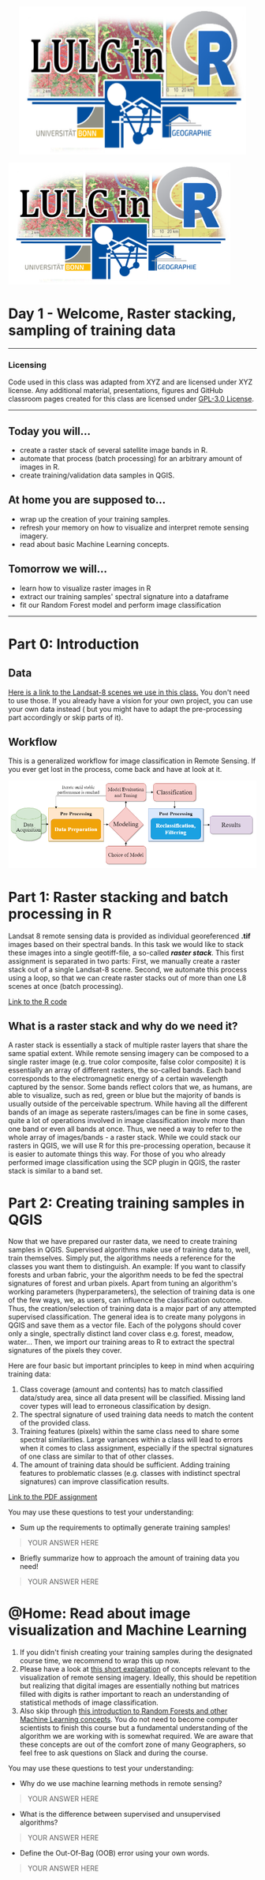 
<p align="center">
  <img width="460" height="300" src="./LULCLogosmall.png">
</p>

![This is an image](./LULCLogosmall.png)

# Day 1 - Welcome, Raster stacking, sampling of training data

---
### Licensing
Code used in this class was adapted from XYZ and are licensed under XYZ license. Any additional material, presentations, figures and GitHub classroom pages created for this class are licensed under [GPL-3.0 License](./LICENSE). 

---

## Today you will... 

  - create a raster stack of several satellite image bands in R.
  - automate that process (batch processing) for an arbitrary amount of images in R.
  - create training/validation data samples in QGIS. 

## At home you are supposed to...
  - wrap up the creation of your training samples.
  - refresh your memory on how to visualize and interpret remote sensing imagery.
  - read about basic Machine Learning concepts. 
  
## Tomorrow we will...
  - learn how to visualize raster images in R
  - extract our training samples' spectral signature into a dataframe
  - fit our Random Forest model and perform image classification
---

# Part 0: Introduction
## Data
[Here is a link to the Landsat-8 scenes we use in this class.](https://uni-bonn.sciebo.de/s/5JlymrGWAVw20Ze) You don't need to use those. If you already have a vision for your own project, you can use your own data instead ( but you might have to adapt the pre-processing part accordingly or skip parts of it).

## Workflow
This is a generalized workflow for image classification in Remote Sensing. If you ever get lost in the process, come back and have at look at it. 

![This is an image](./classificationworkflow.png)

# Part 1: Raster stacking and batch processing in R
Landsat 8 remote sensing data is provided as individual georeferenced **.tif** images based on their spectral bands. In this task we would like to stack these images into a single geotiff-file, a so-called **_raster stack_**. This first assignment is separated in two parts:
First, we manually create a raster stack out of a single Landsat-8 scene.
Second, we automate this process using a loop, so that we can create raster stacks out of more than one L8 scenes at once (batch processing).

[Link to the R code](./01_01_RasterStacking.R)

## What is a raster stack and why do we need it?

A raster stack is essentially a stack of multiple raster layers that share the same spatial extent. While remote sensing imagery can be composed to a single raster image (e.g. true color composite, false color composite) it is essentially an array of different rasters, the so-called bands. Each band corresponds to the electromagnetic energy of a certain wavelength captured by the sensor. Some bands reflect colors that we, as humans, are able to visualize, such as red, green or blue but the majority of bands is usually outside of the perceivable spectrum. While having all the different bands of an image as seperate rasters/images can be fine in some cases, quite a lot of operations involved in image classification involv more than one band or even all bands at once. Thus, we need a way to refer to the whole array of images/bands - a raster stack. While we could stack our rasters in QGIS, we will use R for this pre-processing operation, because it is easier to automate things this way. For those of you who already performed image classification using the SCP plugin in QGIS, the raster stack is similar to a band set.

# Part 2: Creating training samples in QGIS

Now that we have prepared our raster data, we need to create training samples in QGIS. Supervised algorithms make use of training data to, well, train themselves. Simply put, the algorithms needs a reference for the classes you want them to distinguish. An example: If you want to classify forests and urban fabric, your the algorithm needs to be fed the spectral signatures of forest and urban pixels. Apart from tuning an algorithm's working parameters (hyperparameters), the selection of training data is one of the few ways, we, as users, can influence the classification outcome. Thus, the creation/selection of training data is a major part of any attempted supervised classification. The general idea is to create many polygons in QGIS and save them as a vector file. Each of the polygons should cover only a single, spectrally distinct land cover class e.g. forest, meadow, water... Then, we import our training areas to R to extract the spectral signatures of the pixels they cover. 

Here are four basic but important principles to keep in mind when acquiring training data:
1. Class coverage (amount and contents) has to match classified data/study area, since all data present will be classified. Missing land cover types will lead to erroneous classification by design. 
2. The spectral signature of used training data needs to match the content of the provided class.
3. Training features (pixels) within the same class need to share some spectral similarities. Large  variances  within  a  class  will  lead  to  errors  when  it  comes  to  class  assignment, especially if the spectral signatures of one class are similar to that of other classes.
4. The amount of training data should be sufficient. Adding training features to problematic classes (e.g. classes with indistinct spectral signatures) can improve classification results. 


[Link to the PDF assignment](./01_02_SamplingQGIS.pdf)

You may use these questions to test your understanding:
- Sum up the requirements to optimally generate training samples!

>YOUR ANSWER HERE

- Briefly summarize how to approach the amount of training data you need!

>YOUR ANSWER HERE


# @Home: Read about image visualization and Machine Learning
1. If you didn't finish creating your training samples during the designated course time, we recommend to wrap this up now. 
2. Please have a look at [this short explanation](01_H_ImageVisualization.pdf) of concepts relevant to the visualization of remote sensing imagery. Ideally, this should be  repetition but realizing that digital images are essentially nothing but matrices filled with digits is rather important to reach an understanding of statistical methods of image classification.
3. Also skip through [this introduction to Random Forests and other Machine Learning concepts](01_H_MachineLearningBasics.pdf). You do not need to become computer scientists to finish this course but a fundamental understanding of the algorithm we are working with is somewhat required. We are aware that these concepts are out of the comfort zone of many Geographers, so feel free to ask questions on Slack and during the course.

You may use these questions to test your understanding:
- Why do we use machine learning methods in remote sensing?

>YOUR ANSWER HERE

- What is the difference between supervised and unsupervised algorithms?

>YOUR ANSWER HERE

- Define the Out-Of-Bag (OOB) error using your own words.

>YOUR ANSWER HERE


